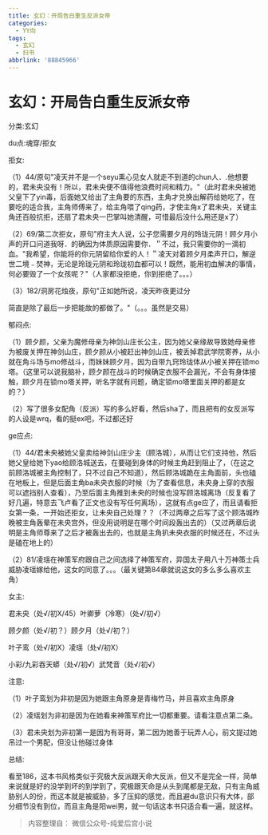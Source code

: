 ```yaml
---
title: 玄幻：开局告白重生反派女帝
categories:
  - YY向
tags:
  - 玄幻
  - 扫书
abbrlink: '88845966'
---
```

# 玄幻：开局告白重生反派女帝
分类:玄幻

du点:魂穿/拒女

拒女:

（1）44/原句"凌天并不是一个seyu熏心见女人就走不到道的chun人．.他想要的，君未央没有！所以，君未央便不值得他浪费时间和精力。"（此时君未央被她父皇下了yin毒，后面她又给出了主角要的东西，主角才兑换出解药给她吃了，在要吃的适合我，主角师傅来了，给主角喂了qing药，才使主角x了君未央，关键主角还百般抗拒，还扇了君未央一巴掌叫她清醒，可惜最后没什么用还是x了）

（2）69/第二次拒女，原句"府主大人说，公子您需要夕月的玲珑元阴！顾夕月小声的开口问道我呀．的确因为体质原因需要你．＂不过，我只需要你的一滴初血。"我希望，你能将的你元阴留给你爱的人！＂凌天对着顾夕月柔声开口，解逆世二境﹣焚神，无论是玲珑元阴和玲珑初血都可以！既然，能用初血解决的事情，何必要毁了一个女孩呢？"（人家都没拒绝，你到拒绝了。。。）

（3）182/洞房花烛夜，原句"正如她所说，凌天昨夜更过分

简直是除了最后一步把能故的都做了。"（。。。虽然是交易）

郁闷点:

（1）顾夕颜，父亲为魔修母亲为神剑山庄长公主，因为她父亲缘故导致她母亲修为被废关押在神剑山庄，顾夕颜从小被赶出神剑山庄，被丢掉君武学院寄养，从小就在角斗场与mo修战斗，而妹妹顾夕月，因为自带九窍玲珑体从小被关押在锁mo塔。（这里可以说我脑补，顾夕颜在战斗的时候确定衣服不会漏光，不会有身体接触，顾夕月在锁mo塔关押，听名字就有问题，确定锁mo塔里面关押的都是女的？）

（2）写了很多女配角（反派）写的多么好看，然后sha了，而且把有的女反派写的人设是wrq，看的挺ex吧，不过都还好

ge应点:

（1）44/君未央被她父皇卖给神剑山庄少主（顾洛城），从而让它们支持他，然后她父皇给她下yao给顾洛城送去，在要碰到身体的时候主角赶到阻止了，（在这之前顾洛城被主角控制了，只不过自己不知道），然后顾洛城跪在主角面前，头也磕在地板上，但是后面主角ba未央衣服的时候（为了查看信息，未央身上穿的衣服可以遮挡别人查看），乃至后面主角推到未央的时候也没写顾洛城离场（反复看了好几遍，特意去飞卢看了正文也没有写任何离场），这就有点ge应了，而且请看拒女第一条，一开始还拒女，让未央自己处理？？（不过两章之后写了这个顾洛城昨晚被主角轰晕在未央宫外，但没用说明是在哪个时间段轰出去的）（又过两章后说明是主角师尊来了之后才被轰出去的，也就是主角扒未央衣服的时候还在，不过头是磕在地上的）

（2）81/凌瑶在神策军府跟自己之间选择了神策军府，异国太子用八十万神策士兵威胁凌瑶嫁给他，这女的同意了。。。（最关键第84章就说这女的多么多么喜欢主角）

女主:

君未央（处√/初X/45）叶卿萝（冷寒）（处√/初√）

顾夕颜（处√/初？）顾夕月（处√/初？）

叶子鸾（处√/初X）凌瑶（处√/初X）

小彩/九彩吞天蟒（处√/初√）武梵音（处√/初√）

注意:

（1）叶子鸾划为非初是因为她跟主角原身是青梅竹马，并且喜欢主角原身

（2）凌瑶划为非初是因为在她看来神策军府比一切都重要。请看注意点第二条。

（3）君未央划为非初第一是因为有哥哥，第二因为她善于玩弄人心，前文提过她吊过一个男配，但没让他碰过身体

总结:

看至186，这本书风格类似于究极大反派跟天命大反派，但又不是完全一样，简单来说就是好的没学到坏的到学到了，究极跟天命是从头到尾都是无敌，只有主角威胁别人的份，而这本就是被威胁，多了压抑的感觉，而且避du意识只有大体，部分细节没有到位，而且主角是阳wei男，就一句话这本书只适合看一遍，就这样。


> 内容整理自： 微信公众号-纯爱后宫小说